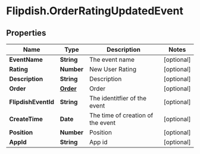 # Flipdish.OrderRatingUpdatedEvent

## Properties
Name | Type | Description | Notes
------------ | ------------- | ------------- | -------------
**EventName** | **String** | The event name | [optional] 
**Rating** | **Number** | New User Rating | [optional] 
**Description** | **String** | Description | [optional] 
**Order** | [**Order**](Order.md) | Order | [optional] 
**FlipdishEventId** | **String** | The identitfier of the event | [optional] 
**CreateTime** | **Date** | The time of creation of the event | [optional] 
**Position** | **Number** | Position | [optional] 
**AppId** | **String** | App id | [optional] 


